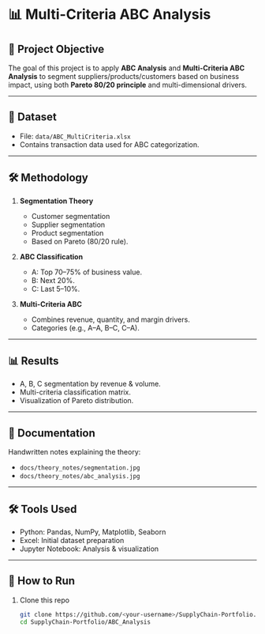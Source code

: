 # 📊 Multi-Criteria ABC Analysis

## 📌 Project Objective
The goal of this project is to apply **ABC Analysis** and **Multi-Criteria ABC Analysis** to segment suppliers/products/customers based on business impact, using both **Pareto 80/20 principle** and multi-dimensional drivers.

---

## 📂 Dataset
- File: `data/ABC_MultiCriteria.xlsx`
- Contains transaction data used for ABC categorization.

---

## 🛠 Methodology
1. **Segmentation Theory**
   - Customer segmentation
   - Supplier segmentation
   - Product segmentation
   - Based on Pareto (80/20 rule).

2. **ABC Classification**
   - A: Top 70–75% of business value.
   - B: Next 20%.
   - C: Last 5–10%.

3. **Multi-Criteria ABC**
   - Combines revenue, quantity, and margin drivers.
   - Categories (e.g., A–A, B–C, C–A).

---

## 📊 Results
- A, B, C segmentation by revenue & volume.
- Multi-criteria classification matrix.
- Visualization of Pareto distribution.

---

## 📸 Documentation
Handwritten notes explaining the theory:
- `docs/theory_notes/segmentation.jpg`
- `docs/theory_notes/abc_analysis.jpg`

---

## 🛠 Tools Used
- Python: Pandas, NumPy, Matplotlib, Seaborn
- Excel: Initial dataset preparation
- Jupyter Notebook: Analysis & visualization

---

## 🚀 How to Run
1. Clone this repo
   ```bash
   git clone https://github.com/<your-username>/SupplyChain-Portfolio.git
   cd SupplyChain-Portfolio/ABC_Analysis
